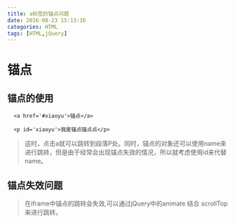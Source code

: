```yaml
---
title: a标签的锚点问题
date: 2016-08-23 15:13:16
categories: HTML
tags: [HTML,jQuery]
---
```


# 锚点

## 锚点的使用

```
  <a href='#xiaoyu'>锚点</a>

  <p id='xiaoyu'>我是锚点锚点点</p>
```

>这时，点击a就可以跳转到段落P处。同时，锚点的对象还可以使用name来进行跳转，但是由于经常会出现锚点失效的情况，所以就考虑使用id来代替name。

## 锚点失效问题

> 在iframe中锚点的跳转会失效,可以通过jQuery中的animate 结合 scrollTop来进行跳转。
